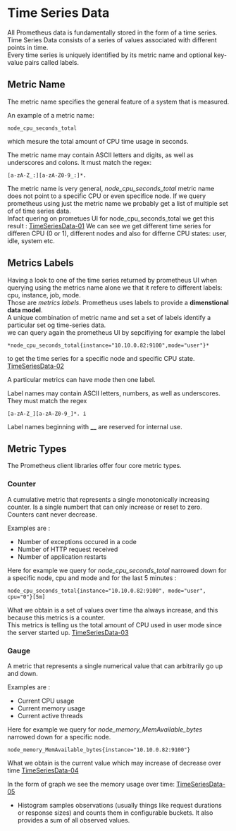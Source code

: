 # Time Series Data
All Prometheus data is fundamentally stored in the form of a time series.  
Time Series Data consists of a series of values associated with different points in time.  
Every time series is uniquely identified by its metric name and optional key-value pairs called labels.
  
## Metric Name
The metric name specifies the general feature of a system that is measured.  

An example of a metric name:
```
node_cpu_seconds_total
```
which mesure the total amount of CPU time usage in seconds.  

The metric name may contain ASCII letters and digits, as well as underscores and colons. It must match the regex:
```
[a-zA-Z_:][a-zA-Z0-9_:]*.
```
The metric name is very general, *node_cpu_seconds_total* metric name does not point to a specific CPU or even specifice node.
If we query prometheus using just the metric name we probably get a list of multiple set of of time series data.  
Infact quering on prometues UI for node_cpu_seconds_total we get this result : 
[TimeSeriesData-01](../../../doc/TimeSeriesData-01.JPG)
We can see we get different time series for differen CPU  (0 or 1), different nodes and also for differne CPU states: user, idle, system etc.  
  

## Metrics Labels
Having a look to one of the time series returned by prometheus UI when querying using the metrics name alone we that it refere to different labels: cpu, instance, job, mode.  
Those are *metrics labels*. Prometheus uses labels to provide a **dimenstional data model**.  
A unique combination of metric name and set a set of labels identify a particular set og time-series data.  
we can query again the prometheus UI by sepcifiying for example the label 
```
*node_cpu_seconds_total{instance="10.10.0.82:9100",mode="user"}*
```
to get the time series for a specific node and specific CPU state.
[TimeSeriesData-02](../../../doc/TimeSeriesData-02.JPG)

A particular metrics can have  mode then one label.

Label names may contain ASCII letters, numbers, as well as underscores. They must match the regex 
```
[a-zA-Z_][a-zA-Z0-9_]*. i
```
Label names beginning with **__** are reserved for internal use.

## Metric Types
The Prometheus client libraries offer four core metric types.

### Counter
A cumulative metric that represents a single monotonically increasing counter. Is a single numbert that can only increase or reset to zero. Counters cant never decrease.
  
Examples are :
* Number of exceptions occured in a code
* Number of HTTP request received
* Number of application restarts

Here for example we query for *node_cpu_seconds_total* narrowed down for a specific node, cpu and mode and for the last 5 minutes :
```
node_cpu_seconds_total{instance="10.10.0.82:9100", mode="user", cpu="0"}[5m]
```
What we obtain is a set of values over time tha always increase, and this because this metrics is a counter.  
This metrics is telling us the total amount of CPU used in user mode since the server started up.
[TimeSeriesData-03](../../../doc/TimeSeriesData-03.JPG)


### Gauge 
A metric that represents a single numerical value that can arbitrarily go up and down.  
  
Examples are :
* Current CPU usage
* Current memory usage
* Current active threads

Here for example we query for *node_memory_MemAvailable_bytes* narrowed down for a specific node.
```
node_memory_MemAvailable_bytes{instance="10.10.0.82:9100"}
```
What we obtain is the current value which may increase of decrease over time
[TimeSeriesData-04](../../../doc/TimeSeriesData-04.JPG)

In the form of graph we see the memory usage over time:
[TimeSeriesData-05](../../../doc/TimeSeriesData-05.JPG)






* Histogram samples observations (usually things like request durations or response sizes) and counts them in configurable buckets. It also provides a sum of all observed values.
